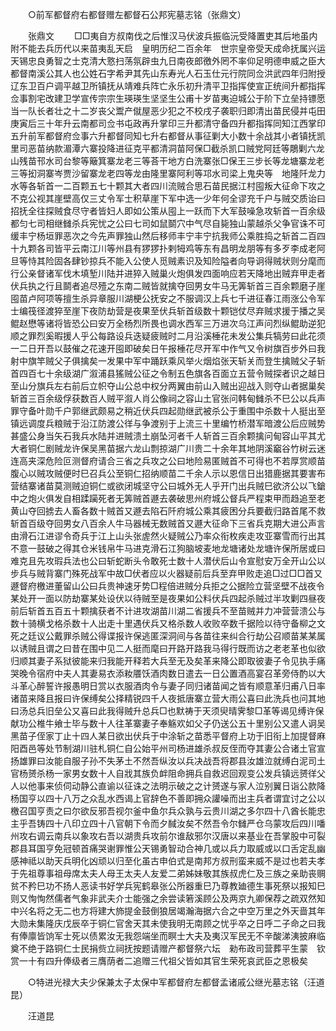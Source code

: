 <!-- { "loadSidebar": true } -->

　　○前军都督府右都督赠左都督石公邦宪墓志铭（张鼎文） 

　　张鼎文 
　　□□夷自方叔南伐之后惟汉马伏波兵振临沅受降置吏其后地虽内附不能去兵历代以来苗夷乱天启　皇明历纪二百余年　世宗皇帝受天成命抚属兴运天锡忠良勇智之士克清大憝扫荡氛辟虫九日南夜郎徼外罔不率仰足明德申威之臣大都督南溪公其人也公姓石字希尹其先山东寿光人石玉仕元行院同佥洪武四年归附授辽东卫百户调平越卫所镇抚从靖难兵阵亡永乐初升清平卫指挥使宣正统间升都指挥佥事割宅改建卫学宣传宗宗生瑛瑛生坚坚生公甫十岁苗夷迫城公于阶下立垒持镖愿当一队长者壮之十二岁丧父鬻产僦屋恶少犯之不校戌子袭职归即清出苗民侵并屯田庚寅后三十年升云南都司佥书屯政再升掌印三升都清守备四升都指挥同知江西掌印五升前军都督府佥事六升都督同知七升右都督从事征剿大小数十余战其小者镇抚凯里司恶苗纳款湄潭六寨投降进征克平都清洞苗阿保□截杀凯口贼党阿廷等鵰剿六龙山残苗邗水司台黎等簸箕寨龙老三等荅干地方白洗寨张□保王三步长等龙塘寨龙老三等抝洞寨岑贾沙留寨龙老四等龙由隆里寨阿利等邛水司梁上鬼央等　地隆阡龙力水等各斩首一二百颗五七十颗其大者四川流贼合思石苗民据江村囤叛大征命下攻之不克公视其崖壁高仅三丈令军士积草崖下军中选一少年何全谬充千户与贼交质诒曰招抚全往探贼食尽守者皆妇人即如公策从囤上一跃而下大军鼓噪急攻斩首一百余级都匀七司相继雠杀兵宪忧之公曰七司如鼠鬬穴中气尽自毙独山蒙越杀父争官诛不可缓丰宁杨垣罪恶次之今先声罪独山然后移师丰宁丰宁抗我师公乘胜捣之斩首二百四十九颗各司皆平云南江川等州县有猡猡扑剌牳鸡等东有昌明龙朋等有多歹李成老阿旦等恃其险固各肆钞掠兵不能入公使人觅贼素识及知险隘者向导诇得贼状则分麾而行公亲督诸军伐木填堑川陆并进猝入贼巢火炮俱发四面响应若天降地出贼弃甲走者伏兵执之行且鬬者追尽殪之东南二贼皆就擒夺回男女牛马无筭斩首三百余颗磨子崖囤苗卢阿项等擅生杀异章服川湖梗公抚安之不服调汉上兵七千进征春江雨涨公令军士编筏径渡猝至崖下夜防劫营是夜果至伏兵斩首级数十颗铠仗尽弃贼求援于播之吴鲲赵懋等诸将皆恐公曰安万全杨烈所畏也调水西军三万进次乌江声问烈纵鲲助逆犯顺之罪烈奚暇援人乎公每路设兵迭疑疲贼时二月沿溪棰花未发公集兵犒劳曰此花须一二日开吾以鼓催之花速开囤即破矣日午报棰花尽开军中作气又令树旗百步外曰我射中旗竿贼父子俱擒矣一发果中军中踊跃乘风举火烟焰张天斩关而登生擒贼父子斩首四百七十余级湖广溆浦县猺贼公征之令制五色旗各百面立五营令贼探者识之越日至山分旗兵左右前后立帜夺山公总中权分两翼由前山入贼出迎战入则夺山者据巢矣斩首三百余级俘获数百人贼平溆人肖公像祠之容山土官张问韩甸雠杀不巳公以兵声罪守备叶勋千户郭继武颇易之稍近伏兵四起勋继武被杀公于重围中杀数十人挺出至镇远调度兵粮贼于沿江防渡公徉与争渡别于上流三十里编竹桥潜军暗渡公后应贼势甚盛公身当矢石我兵水陆并进贼溃土崩坠河者千人斩首三百余颗擒问甸容山平其尤大者铜仁剧贼龙许保吴黑苗据六龙山剽掠湖广川贵二十余年其地阴溪竆谷竹树云迷连高夹深危险叵测督府请合三省之兵攻之公曰地险易匿贼首不可得也不若厚赏顺苗腹心以贼攻贼便时巳召兵公至铜仁招纳顺苗二千余人示以恩信日出猎鹿据其要害布营结寨诸苗莫测贼迫铜仁或欲闭城坚守公曰城外无人乎开门出兵贼巳欲济公以飞鎗中之炮火俱发自相蹂躏死者无筭贼首遯去袭破思州府城公督兵严程束甲而趋追至老黄山夺回掳去人畜各数十贼首又遯去陷石阡府城公乘其疲困分兵要截归路首尾不救斩首百级夺回男女八百余人牛马器械无数贼首又遯大征命下三省兵克期大进公声言由滑石江进谬令奇兵于江上山头张虗然火疑贼公乃率众衔枚疾走攻亚寨雪而行出其不意一鼓破之得其仓米钱帛牛马进克滑石江狗脑坡麦地龙塘诸处龙塘许保所居或曰难克且先攻瑕兵法也公曰斩蛇断头令敢死士数十人潜伏后山令宣慰安万全开山公以步兵与贼背寨门殊死战军中故□伏者应以火器疑前后兵至弃甲败走追□过□□首又遯督府檄进董留山公曰兵贵神速牙势□程倍进贼分兵拒之公据险立营坚壁不战夜令某处开一面以防劫寨某处设伏以待贼至是夜果如公料伏兵四起杀贼过半攻剿四昼夜前后斩首五百五十颗擒获者不计进攻湖苗川湖二省援兵不至苗贼并力冲营营溃公与数十骑横戈格杀数十人出走十里遇伏兵又格杀数人收败卒数千据险以待守备柳之文死之廷议公戴罪杀贼公得谍报许保逃匿深洞间与各苗往来纠合行劫公召顺苗某某属以诱贼且谓之曰昔在围中见二人挺而麾曰开路开路我马得行既而访之老老革也似欲归顺其妻子系狱彼能来归我能开释若大兵至无及矣革来降公即取彼妻子令见执手痛哭晚令宿府中夫人其妻易衣添籹餍饫酒肉数日遣去一日公置酒高宴召革旁侍酌以大斗革心醉誓许报愚明日赏以衣服酒肉令与妻子同归诸苗闻之皆有顺意革归甫八日率诸苗来降且报曰许保缚矣公择精锐四千人夜抵唐寨立营大雨公喜曰此洗兵也问其地曰汤总兵旧垒公又喜曰此我得贼升总兵□也默祷于天须臾晴霁黎□革等谒见缚许保献功公椎牛飨士毕与数十人往革寨妻子奉觞欢如父子仍送公五十里别公又遣人诇吴黑苗子侄家丁止十四人某日欲出伏兵于中涂斩之苗悉平督府上功于旧衔上加提督麻阳酉邑等处节制湖川驻札铜仁自公始平州司杨进雄杀叔反侄而夺其妻公合诸土官宣扬雄罪曰汝能自服子孙不失茅土不然吾纵汝以兵决战吾将郡县汝雄泣就缚白泥司土官杨赟杀杨一家男女数十人自戕其族负衅阻命拥兵自救迟回观变公发兵镇远赟徉父人以他事来侦伺动静公直谕以征诛之法明示破之之计赟遂与家人泣别翼日诣公款降杨国亨以四十八万之众乱水西谒上官辞色不善即拥众讙噪而出主兵者谓宜讨之公以檄召国亨责之曰尔欲反邪吾视尔釜中鱼尔兵众孰与云贵川湖之多尔四十八酋长能忠主乎吾铸四十八印立四十八官朝下令而夕馘汝矣不然吾令尔雠严仓乌蒙攻后四川噃州攻右调云南兵以象攻右吾以湖贵兵攻前尔谁敌邪尔汉唐以来基业在吾掌股中可裂郡县耳国亨免冠顿首痛哭谢罪惟公天锡勇智动合神几或以兵力取威或以口舌定乱幽感神祗以助天兵明化凶顽以归至化虽古申伯式是南邦方叔刑蛮来威不是过也若夫孝于先祖尊事祖母席太夫人母王太夫人友爱二弟姊妹敬其族叔虎仁及三族之亲助丧赒贫不矜巳功不扬人恶读书好学兵宪鹤皋张公所器重巳乃尊教廸德生事死祭以报知巳则又恂恂然儒者气象非武夫介士能强之余尝读箬溪顾公及两京九卿保荐之疏双然知中兴名将之无二也方将建大斾提金鼓倒狼居竭瀚海据六合之中空万里之外天啬其年大勋未集隆庆戊辰卒于铜仁官舍天其未使我明无南顾之忧乎卒之日呼二子命之曰我有俸廪皆饷军士死以债累汝无我怨端坐而瞑士大夫及夷汉军民无不辛酸涕洟披麻临奠不绝于路铜仁士民捐赀立祠抚按题请赠产都督祭六坛　勑布政司营葬平生蒙　钦赏一十有四升俸级者三膺荫者二追赠三代祖父皆如其官生荣死哀武臣之恩极矣 

　　○特进光禄大夫少保兼太子太保中军都督府左都督孟诸戚公继光墓志铭（汪道昆） 

　　汪道昆 
